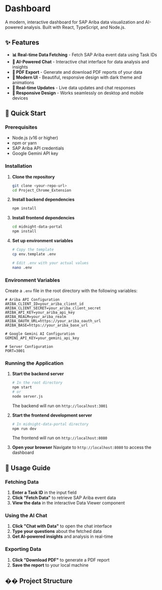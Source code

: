 # Dashboard

A modern, interactive dashboard for SAP Ariba data visualization and AI-powered analysis. Built with React, TypeScript, and Node.js.

## ✨ Features

- **📊 Real-time Data Fetching** - Fetch SAP Ariba event data using Task IDs
- **🤖 AI-Powered Chat** - Interactive chat interface for data analysis and insights
- **📄 PDF Export** - Generate and download PDF reports of your data
- **🎨 Modern UI** - Beautiful, responsive design with dark theme and animations
- **🔄 Real-time Updates** - Live data updates and chat responses
- **📱 Responsive Design** - Works seamlessly on desktop and mobile devices

## 🚀 Quick Start

### Prerequisites

- Node.js (v16 or higher)
- npm or yarn
- SAP Ariba API credentials
- Google Gemini API key

### Installation

1. **Clone the repository**
   ```bash
   git clone <your-repo-url>
   cd Project_Chrome_Extension
   ```

2. **Install backend dependencies**
   ```bash
   npm install
   ```

3. **Install frontend dependencies**
   ```bash
   cd midnight-data-portal
   npm install
   ```

4. **Set up environment variables**
   ```bash
   # Copy the template
   cp env.template .env
   
   # Edit .env with your actual values
   nano .env
   ```

### Environment Variables

Create a `.env` file in the root directory with the following variables:

```env
# Ariba API Configuration
ARIBA_CLIENT_ID=your_ariba_client_id
ARIBA_CLIENT_SECRET=your_ariba_client_secret
ARIBA_API_KEY=your_ariba_api_key
ARIBA_REALM=your_ariba_realm
ARIBA_OAUTH_URL=https://your_ariba_oauth_url
ARIBA_BASE=https://your_ariba_base_url

# Google Gemini AI Configuration
GEMINI_API_KEY=your_gemini_api_key

# Server Configuration
PORT=3001
```

### Running the Application

1. **Start the backend server**
   ```bash
   # In the root directory
   npm start
   # or
   node server.js
   ```
   The backend will run on `http://localhost:3001`

2. **Start the frontend development server**
   ```bash
   # In midnight-data-portal directory
   npm run dev
   ```
   The frontend will run on `http://localhost:8080`

3. **Open your browser**
   Navigate to `http://localhost:8080` to access the dashboard

## 📖 Usage Guide

### Fetching Data

1. **Enter a Task ID** in the input field
2. **Click "Fetch Data"** to retrieve SAP Ariba event data
3. **View the data** in the interactive Data Viewer component

### Using the AI Chat

1. **Click "Chat with Data"** to open the chat interface
2. **Type your questions** about the fetched data
3. **Get AI-powered insights** and analysis in real-time

### Exporting Data

1. **Click "Download PDF"** to generate a PDF report
2. **Save the report** to your local machine

## ��️ Project Structure
